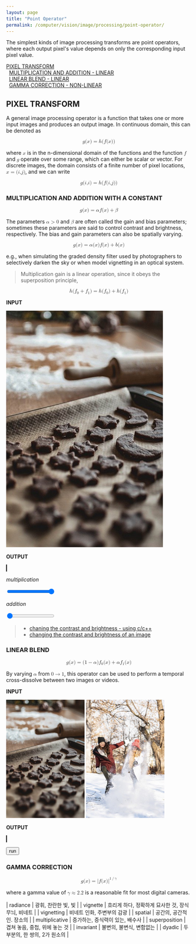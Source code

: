 ```yaml
---
layout: page
title: "Point Operator"
permalink: /computer/vision/image/processing/point-operator/
---
```


The simplest kinds of image processing transforms are point operators, where each output pixel's value depends on only the corresponding input pixel value.

[PIXEL TRANSFORM](#pixel-transform)<br />
&nbsp;&nbsp;[MULTIPLICATION AND ADDITION - LINEAR](#pixel-transform-multiplication-addition)<br />
&nbsp;&nbsp;[LINEAR BLEND - LINEAR](#pixel-transform-linear-blend)<br />
&nbsp;&nbsp;[GAMMA CORRECTION - NON-LINEAR](#pixel-transform-gamma-correction)<br />

<a name="pixel-transform"></a>
## PIXEL TRANSFORM

A general image processing operator is a function that takes one or more input images and produces an output image. In continuous domain, this can be denoted as

<math xmlns="http://www.w3.org/1998/Math/MathML" display="block">
 <semantics>
  <mrow>
   <mi>g</mi>
   <mrow>
    <mrow>
     <mo fence="true" stretchy="false">(</mo>
     <mrow>
      <mi>x</mi>
     </mrow>
     <mo fence="true" stretchy="false">)</mo>
    </mrow>
    <mo stretchy="false">=</mo>
    <mi>h</mi>
   </mrow>
   <mrow>
    <mo fence="true" stretchy="false">(</mo>
    <mrow>
     <mrow>
      <mi>f</mi>
      <mrow>
       <mo fence="true" stretchy="false">(</mo>
       <mrow>
        <mi>x</mi>
       </mrow>
       <mo fence="true" stretchy="false">)</mo>
      </mrow>
     </mrow>
    </mrow>
    <mo fence="true" stretchy="false">)</mo>
   </mrow>
  </mrow>
  <annotation encoding="StarMath 5.0">g(x) = h(f(x))</annotation>
 </semantics>
</math>

where <math><mi>x</mi></math> is in the n-dimensional domain of the functions and the function <math><mi>f</mi></math> and <math><mi>g</mi></math> operate over some range, which can either be scalar or vector. For discrete images, the domain consists of a finite number of pixel locations, <math><semantics><mrow><mi>x</mi><mo stretchy="false">=</mo><mrow><mo fence="true" stretchy="false">(</mo><mrow><mrow><mi>i</mi><mi>,</mi><mi>j</mi></mrow></mrow><mo fence="true" stretchy="false">)</mo></mrow></mrow></semantics></math>, and we can write

<math xmlns="http://www.w3.org/1998/Math/MathML" display="block">
 <semantics>
  <mrow>
   <mi>g</mi>
   <mrow>
    <mrow>
     <mo fence="true" stretchy="false">(</mo>
     <mrow>
      <mrow>
       <mi>i</mi>
       <mi>,</mi>
       <mi>i</mi>
      </mrow>
     </mrow>
     <mo fence="true" stretchy="false">)</mo>
    </mrow>
    <mo stretchy="false">=</mo>
    <mi>h</mi>
   </mrow>
   <mrow>
    <mo fence="true" stretchy="false">(</mo>
    <mrow>
     <mrow>
      <mi>f</mi>
      <mrow>
       <mo fence="true" stretchy="false">(</mo>
       <mrow>
        <mrow>
         <mi>i</mi>
         <mi>,</mi>
         <mi>j</mi>
        </mrow>
       </mrow>
       <mo fence="true" stretchy="false">)</mo>
      </mrow>
     </mrow>
    </mrow>
    <mo fence="true" stretchy="false">)</mo>
   </mrow>
  </mrow>
  <annotation encoding="StarMath 5.0">g(i, i) = h(f(i,j))</annotation>
 </semantics>
</math>

<a name="pixel-transform-multiplication-addition"></a>
### MULTIPLICATION AND ADDITION WITH A CONSTANT

<math xmlns="http://www.w3.org/1998/Math/MathML" display="block">
 <semantics>
  <mrow>
   <mi>g</mi>
   <mrow>
    <mrow>
     <mo fence="true" stretchy="false">(</mo>
     <mrow>
      <mi>x</mi>
     </mrow>
     <mo fence="true" stretchy="false">)</mo>
    </mrow>
    <mo stretchy="false">=</mo>
    <mi>α</mi>
   </mrow>
   <mi>f</mi>
   <mrow>
    <mrow>
     <mo fence="true" stretchy="false">(</mo>
     <mrow>
      <mi>x</mi>
     </mrow>
     <mo fence="true" stretchy="false">)</mo>
    </mrow>
    <mo stretchy="false">+</mo>
    <mi>β</mi>
   </mrow>
  </mrow>
  <annotation encoding="StarMath 5.0">g(x) = %alpha f(x) + %beta</annotation>
 </semantics>
</math>

The parameters <math><semantics><mrow><mi>α</mi><mo stretchy="false">&gt;</mo><mn>0</mn></mrow></semantics></math> and <math><semantics><mi>β</mi></semantics></math> are often called the gain and bias parameters; sometimes these parameters are said to control contrast and brightness, respectively. The bias and gain parameters can also be spatially varying.

<math xmlns="http://www.w3.org/1998/Math/MathML" display="block">
 <semantics>
  <mrow>
   <mi>g</mi>
   <mrow>
    <mrow>
     <mo fence="true" stretchy="false">(</mo>
     <mrow>
      <mi>x</mi>
     </mrow>
     <mo fence="true" stretchy="false">)</mo>
    </mrow>
    <mo stretchy="false">=</mo>
    <mi>α</mi>
   </mrow>
   <mrow>
    <mo fence="true" stretchy="false">(</mo>
    <mrow>
     <mi>x</mi>
    </mrow>
    <mo fence="true" stretchy="false">)</mo>
   </mrow>
   <mi>f</mi>
   <mrow>
    <mrow>
     <mo fence="true" stretchy="false">(</mo>
     <mrow>
      <mi>x</mi>
     </mrow>
     <mo fence="true" stretchy="false">)</mo>
    </mrow>
    <mo stretchy="false">+</mo>
    <mi>b</mi>
   </mrow>
   <mrow>
    <mo fence="true" stretchy="false">(</mo>
    <mrow>
     <mi>x</mi>
    </mrow>
    <mo fence="true" stretchy="false">)</mo>
   </mrow>
  </mrow>
  <annotation encoding="StarMath 5.0">g(x)=%alpha(x)f(x)+b(x)</annotation>
 </semantics>
</math>

e.g., when simulating the graded density filter used by photographers to selectively darken the sky or when model vignetting in an optical system.

> Multiplication gain is a linear operation, since it obeys the superposition principle,
>
<math xmlns="http://www.w3.org/1998/Math/MathML" display="block">
 <semantics>
  <mrow>
   <mi>h</mi>
   <mrow>
    <mrow>
     <mo fence="true" stretchy="false">(</mo>
     <mrow>
      <mrow>
       <msub>
        <mi>f</mi>
        <mn>0</mn>
       </msub>
       <mo stretchy="false">+</mo>
       <msub>
        <mi>f</mi>
        <mn>1</mn>
       </msub>
      </mrow>
     </mrow>
     <mo fence="true" stretchy="false">)</mo>
    </mrow>
    <mo stretchy="false">=</mo>
    <mi>h</mi>
   </mrow>
   <mrow>
    <mrow>
     <mo fence="true" stretchy="false">(</mo>
     <mrow>
      <msub>
       <mi>f</mi>
       <mn>0</mn>
      </msub>
     </mrow>
     <mo fence="true" stretchy="false">)</mo>
    </mrow>
    <mo stretchy="false">+</mo>
    <mi>h</mi>
   </mrow>
   <mrow>
    <mo fence="true" stretchy="false">(</mo>
    <mrow>
     <msub>
      <mi>f</mi>
      <mn>1</mn>
     </msub>
    </mrow>
    <mo fence="true" stretchy="false">)</mo>
   </mrow>
  </mrow>
  <annotation encoding="StarMath 5.0">h(f_0 + f_1) = h(f_0) + h(f_1)</annotation>
 </semantics>
</math>

__INPUT__

<img id="multiplication-addition-input" src="/assets/images/first.jpg">

__OUTPUT__

<canvas id="multiplication-addition-output" width="0" height="0" style="border: 1px solid #000000;"></canvas>

_multiplication_

<input id="multiplication-addition-control-multiplication" type="range" min="0" max="100" value="100">

_addition_

<input id="multiplication-addition-control-addition" type="range" min="0" max="255" value="0">

<script type="text/javascript">
  function multiplication_addition_init() {
    let output = document.getElementById('multiplication-addition-output');
    let input = document.getElementById('multiplication-addition-input');
    console.log(input.clientWidth);
    output.width = input.clientWidth;
    output.height = input.clientHeight;

    let alpha = 1.0;
    let beta = 0;

    document.getElementById('multiplication-addition-control-multiplication')
            .addEventListener('change', (event) => {
              dispatch(() => {
                let o = document.getElementById('multiplication-addition-control-multiplication');
                let max = parseInt(o.max);
                let value = parseInt(o.value);
                alpha = value / max;
                console.log(alpha);
                let image = cv.imread('multiplication-addition-input');
                cv.addWeighted(image, alpha, image, beta/256, -1, image);
                cv.imshow('multiplication-addition-output',image);
                image.delete();
              });
            });

    document.getElementById('multiplication-addition-control-addition')
            .addEventListener('change', (event) => {
              dispatch(() => {
                let o = document.getElementById('multiplication-addition-control-addition');
                let value = parseInt(o.value);
                beta = value;
                console.log(beta);
                let image = cv.imread('multiplication-addition-input');
                cv.addWeighted(image, alpha, image, beta/256, -1, image);
                cv.imshow('multiplication-addition-output',image);
                image.delete();
              });
            });
  }

  multiplication_addition_init();
</script>

> - [chaning the contrast and brightness - using c/c++](https://github.com/iticworld/dev/tree/master/opencv/changing-the-contrast-and-brightness-of-an-image)
> - [changing the contrast and brightness of an image](https://docs.opencv.org/4.2.0/d3/dc1/tutorial_basic_linear_transform.html)

<a name="pixel-transform-linear-blend"></a>
### LINEAR BLEND

<math xmlns="http://www.w3.org/1998/Math/MathML" display="block">
 <semantics>
  <mrow>
   <mi>g</mi>
   <mrow>
    <mrow>
     <mo fence="true" stretchy="false">(</mo>
     <mrow>
      <mi>x</mi>
     </mrow>
     <mo fence="true" stretchy="false">)</mo>
    </mrow>
    <mo stretchy="false">=</mo>
    <mrow>
     <mo fence="true" stretchy="false">(</mo>
     <mrow>
      <mrow>
       <mn>1</mn>
       <mo stretchy="false">−</mo>
       <mi>α</mi>
      </mrow>
     </mrow>
     <mo fence="true" stretchy="false">)</mo>
    </mrow>
   </mrow>
   <msub>
    <mi>f</mi>
    <mn>0</mn>
   </msub>
   <mrow>
    <mrow>
     <mo fence="true" stretchy="false">(</mo>
     <mrow>
      <mi>x</mi>
     </mrow>
     <mo fence="true" stretchy="false">)</mo>
    </mrow>
    <mo stretchy="false">+</mo>
    <mi>α</mi>
   </mrow>
   <msub>
    <mi>f</mi>
    <mn>1</mn>
   </msub>
   <mrow>
    <mo fence="true" stretchy="false">(</mo>
    <mrow>
     <mi>x</mi>
    </mrow>
    <mo fence="true" stretchy="false">)</mo>
   </mrow>
  </mrow>
  <annotation encoding="StarMath 5.0">g(x)=(1-%alpha)f_0(x) + %alpha f_1(x)</annotation>
 </semantics>
</math>

By varying <math><semantics><mi>α</mi></semantics></math> from <math><semantics><mrow><mn>0</mn><mo stretchy="false">→</mo><mn>1</mn></mrow></semantics></math>, this operator can be used to perform a temporal cross-dissolve between two images or videos.

__INPUT__

<img width="213" height="320" id="pixel-transform-linear-blend-input-first" src="/assets/images/first.jpg"> <img width="213" height="320" id="pixel-transform-linear-blend-input-second" src="/assets/images/second.jpg">

__OUTPUT__

<canvas id="pixel-transform-linear-blend-output" width="213" height="320" style="border: 1px solid #000000;"></canvas>

<script type="text/javascript">
  let value = 0.0;
  function pixel_transform_linear_blend_perform() {
    let input = [
      cv.imread('pixel-transform-linear-blend-input-first'),
      cv.imread('pixel-transform-linear-blend-input-second')
    ];
    let output = new cv.Mat();
    cv.addWeighted(input[0], 1.0 - value, input[1], value, -1, output);
    cv.imshow('pixel-transform-linear-blend-output', output);
    input[0].delete();
    input[1].delete();
    output.delete();
  }
  function pixel_transform_lineear_blend_once() {
    if(value < 1.0) {
      pixel_transform_linear_blend_perform();
      value += 0.05;
      setTimeout(pixel_transform_lineear_blend_once, 100);
    }
  }
  function pixel_transform_lineear_blend_run() {
    dispatch(() => pixel_transform_lineear_blend_once());
  }
</script>

<button onclick="pixel_transform_lineear_blend_run()">run</button>

<a name="pixel-transform-gamma-correction"></a>
### GAMMA CORRECTION

<math xmlns="http://www.w3.org/1998/Math/MathML" display="block">
 <semantics>
  <mrow>
   <mi>g</mi>
   <mrow>
    <mrow>
     <mo fence="true" stretchy="false">(</mo>
     <mrow>
      <mi>x</mi>
     </mrow>
     <mo fence="true" stretchy="false">)</mo>
    </mrow>
    <mo stretchy="false">=</mo>
    <msup>
     <mrow>
      <mo fence="true" stretchy="true">|</mo>
      <mrow>
       <mrow>
        <mi>f</mi>
        <mrow>
         <mo fence="true" stretchy="false">(</mo>
         <mrow>
          <mi>x</mi>
         </mrow>
         <mo fence="true" stretchy="false">)</mo>
        </mrow>
       </mrow>
      </mrow>
      <mo fence="true" stretchy="true">|</mo>
     </mrow>
     <mrow>
      <mn>1</mn>
      <mo stretchy="false">/</mo>
      <mi>γ</mi>
     </mrow>
    </msup>
   </mrow>
  </mrow>
  <annotation encoding="StarMath 5.0">g(x) = left lline f(x) right rline ^ { 1/%gamma }</annotation>
 </semantics>
</math>

where a gamma value of <math><semantics><mrow><mi>γ</mi><mo stretchy="false">≈</mo><mn>2.2</mn></mrow></semantics></math> is a reasonable fit for most digital cameras.


| radiance | 광휘, 찬란한 빛, 빛 |
| vignette | 흐리게 하다, 정확하게 묘사한 것, 장식 무늬, 비네트 |
| vignetting | 비네트 인화, 주변부의 감광 |
| spatial | 공간의, 공간적인. 장소의 |
| multiplicative | 증가하는, 증식력이 있는, 배수사 |
| superposition | 겹쳐 놓음, 중첩, 위에 놓는 것 |
| invariant | 불변의, 불변식, 변함없는 |
| dyadic | 두 부분의, 한 쌍의, 2가 원소의 |
